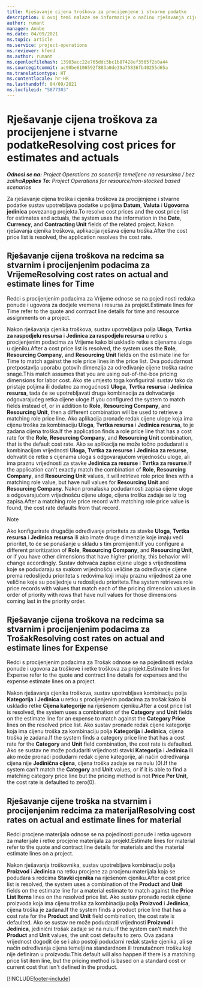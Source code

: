 ```yaml
---
title: Rješavanje cijena troškova za procijenjene i stvarne podatke
description: U ovoj temi nalaze se informacije o načinu rješavanja cijena troškova za procijenjene i stvarne podatke.
author: rumant
manager: Annbe
ms.date: 04/09/2021
ms.topic: article
ms.service: project-operations
ms.reviewer: kfend
ms.author: rumant
ms.openlocfilehash: 13903acc22e765ddc5bc1b87428ef3565f2b0a44
ms.sourcegitcommit: ac90be6106592f883a0de39a75836fb40255d65a
ms.translationtype: HT
ms.contentlocale: hr-HR
ms.lasthandoff: 04/09/2021
ms.locfileid: "5877303"
---
```

# <a name="resolving-cost-prices-for-estimates-and-actuals"></a><span data-ttu-id="6eccc-103">Rješavanje cijena troškova za procijenjene i stvarne podatke</span><span class="sxs-lookup"><span data-stu-id="6eccc-103">Resolving cost prices for estimates and actuals</span></span>

<span data-ttu-id="6eccc-104">_**Odnosi se na:** Project Operations za scenarije temeljene na resursima / bez zaliha_</span><span class="sxs-lookup"><span data-stu-id="6eccc-104">_**Applies To:** Project Operations for resource/non-stocked based scenarios_</span></span>

<span data-ttu-id="6eccc-105">Za rješavanje cijena troška i cjenika troškova za procijenjene i stvarne podatke sustav upotrebljava podatke u poljima **Datum**, **Valuta** i **Ugovorna jedinica** povezanog projekta.</span><span class="sxs-lookup"><span data-stu-id="6eccc-105">To resolve cost prices and the cost price list for estimates and actuals, the system uses the information in the **Date**, **Currency**, and **Contracting Unit** fields of the related project.</span></span> <span data-ttu-id="6eccc-106">Nakon rješavanja cjenika troškova, aplikacija rješava cijenu troška.</span><span class="sxs-lookup"><span data-stu-id="6eccc-106">After the cost price list is resolved, the application resolves the cost rate.</span></span>

## <a name="resolving-cost-rates-on-actual-and-estimate-lines-for-time"></a><span data-ttu-id="6eccc-107">Rješavanje cijena troškova na redcima sa stvarnim i procijenjenim podacima za Vrijeme</span><span class="sxs-lookup"><span data-stu-id="6eccc-107">Resolving cost rates on actual and estimate lines for Time</span></span>

<span data-ttu-id="6eccc-108">Redci s procijenjenim podacima za Vrijeme odnose se na pojedinosti redaka ponude i ugovora za dodjele vremena i resursa za projekt.</span><span class="sxs-lookup"><span data-stu-id="6eccc-108">Estimate lines for Time refer to the quote and contract line details for time and resource assignments on a project.</span></span>

<span data-ttu-id="6eccc-109">Nakon rješavanja cjenika troškova, sustav upotrebljava polja **Uloga**, **Tvrtka za raspodjelu resursa** i **Jedinica za raspodjelu resursa** u retku s procijenjenim podacima za Vrijeme kako bi uskladio retke s cijenama uloga u cjeniku.</span><span class="sxs-lookup"><span data-stu-id="6eccc-109">After a cost price list is resolved, the system uses the **Role**, **Resourcing Company**, and **Resourcing Unit** fields on the estimate line for Time to match against the role price lines in the price list.</span></span> <span data-ttu-id="6eccc-110">Ova podudarnost pretpostavlja uporabu gotovih dimenzija za određivanje cijene troška radne snage.</span><span class="sxs-lookup"><span data-stu-id="6eccc-110">This match assumes that you are using out-of-the-box pricing dimensions for labor cost.</span></span> <span data-ttu-id="6eccc-111">Ako ste umjesto toga konfigurirali sustav tako da pristaje poljima ili dodatno za mogućnosti **Uloga**, **Tvrtka resursa** i **Jedinica resursa**, tada će se upotrebljavati druga kombinacija za dohvaćanje odgovarajućeg retka cijene uloge.</span><span class="sxs-lookup"><span data-stu-id="6eccc-111">If you configured the system to match fields instead of, or in addition to **Role**, **Resourcing Company**, and **Resourcing Unit**, then a different combination will be used to retrieve a matching role price line.</span></span> <span data-ttu-id="6eccc-112">Ako aplikacija pronađe redak cijene uloge koja ima cijenu troška za kombinaciju **Uloga**, **Tvrtka resursa** i **Jedinica resursa**, to je zadana cijena troška.</span><span class="sxs-lookup"><span data-stu-id="6eccc-112">If the application finds a role price line that has a cost rate for the **Role**, **Resourcing Company**, and **Resourcing Unit** combination, that is the default cost rate.</span></span> <span data-ttu-id="6eccc-113">Ako se aplikacija ne može točno podudarati s kombinacijom vrijednosti **Uloga**, **Tvrtka za resurse** i **Jedinica za resurse**, dohvatit će retke s cijenama uloga s odgovarajućom vrijednošću uloge, ali ima praznu vrijednosti za stavke **Jedinica za resurse** i **Tvrtka za resurse**.</span><span class="sxs-lookup"><span data-stu-id="6eccc-113">If the application can't exactly match the combination of **Role**, **Resourcing Company**, and **Resourcing Unit** values, it will retrieve role price lines with a matching role value, but have null values for **Resourcing Unit** and **Resourcing Company**.</span></span> <span data-ttu-id="6eccc-114">Nakon pronalaska podudarnosti zapisa cijene uloge s odgovarajućom vrijednošću cijene uloge, cijena troška zadaje se iz tog zapisa.</span><span class="sxs-lookup"><span data-stu-id="6eccc-114">After a matching role price record with matching role price value is found, the cost rate defaults from that record.</span></span> 

> [!NOTE]
> <span data-ttu-id="6eccc-115">Ako konfigurirate drugačije određivanje prioriteta za stavke **Uloga**, **Tvrtka resursa** i **Jedinica resursa** ili ako imate druge dimenzije koje imaju veći prioritet, to će se ponašanje u skladu s tim promijeniti.</span><span class="sxs-lookup"><span data-stu-id="6eccc-115">If you configure a different prioritization of **Role**, **Resourcing Company**, and **Resourcing Unit**, or if you have other dimensions that have higher priority, this behavior will change accordingly.</span></span> <span data-ttu-id="6eccc-116">Sustav dohvaća zapise cijene uloge s vrijednostima koje se podudaraju sa svakom vrijednošću veličine za određivanje cijene prema redoslijedu prioriteta s redovima koji imaju praznu vrijednost za one veličine koje su posljednje u redoslijedu prioriteta.</span><span class="sxs-lookup"><span data-stu-id="6eccc-116">The system retrieves role price records with values that match each of the pricing dimension values in order of priority with rows that have null values for those dimensions coming last in the priority order.</span></span>

## <a name="resolving-cost-rates-on-actual-and-estimate-lines-for-expense"></a><span data-ttu-id="6eccc-117">Rješavanje cijena troškova na redcima sa stvarnim i procijenjenim podacima za Trošak</span><span class="sxs-lookup"><span data-stu-id="6eccc-117">Resolving cost rates on actual and estimate lines for Expense</span></span>

<span data-ttu-id="6eccc-118">Redci s procijenjenim podacima za Trošak odnose se na pojedinosti redaka ponude i ugovora za troškove i retke troškova za projekt.</span><span class="sxs-lookup"><span data-stu-id="6eccc-118">Estimate lines for Expense refer to the quote and contract line details for expenses and the expense estimate lines on a project.</span></span>

<span data-ttu-id="6eccc-119">Nakon rješavanja cjenika troškova, sustav upotrebljava kombinaciju polja **Kategorija** i **Jedinica** u retku s procijenjenim podacima za trošak kako bi uskladio retke **Cijena kategorije** na riješenom cjeniku.</span><span class="sxs-lookup"><span data-stu-id="6eccc-119">After a cost price list is resolved, the system uses a combination of the **Category** and **Unit** fields on the estimate line for an expense to match against the **Category Price** lines on the resolved price list.</span></span> <span data-ttu-id="6eccc-120">Ako sustav pronađe redak cijene kategorije koja ima cijenu troška za kombinaciju polja **Kategorija** i **Jedinica**, cijena troška je zadana.</span><span class="sxs-lookup"><span data-stu-id="6eccc-120">If the system finds a category price line that has a cost rate for the **Category** and **Unit** field combination, the cost rate is defaulted.</span></span> <span data-ttu-id="6eccc-121">Ako se sustav ne može podudariti vrijednosti stavki **Kategorija** i **Jedinica** ili ako može pronaći podudarni redak cijene kategorije, ali način određivanja cijena nije **Jedinična cijena**, cijena troška zadaje se na nulu (0).</span><span class="sxs-lookup"><span data-stu-id="6eccc-121">If the system can't match the **Category** and **Unit** values, or if it is able to find a matching category price line but the pricing method is not **Price Per Unit**, the cost rate is defaulted to zero(0).</span></span>

## <a name="resolving-cost-rates-on-actual-and-estimate-lines-for-material"></a><span data-ttu-id="6eccc-122">Rješavanje cijene troška na stvarnim i procijenjenim redcima za materijal</span><span class="sxs-lookup"><span data-stu-id="6eccc-122">Resolving cost rates on actual and estimate lines for material</span></span>

<span data-ttu-id="6eccc-123">Redci procjene materijala odnose se na pojedinosti ponude i retka ugovora za materijale i retke procjene materijala za projekt.</span><span class="sxs-lookup"><span data-stu-id="6eccc-123">Estimate lines for material refer to the quote and contract line details for materials and the material estimate lines on a project.</span></span>

<span data-ttu-id="6eccc-124">Nakon rješavanja troškovnika, sustav upotrebljava kombinaciju polja **Proizvod** i **Jedinica** na retku procjene za procjenu materijala koja se podudara s redcima **Stavki cjenika** na riješenom cjeniku.</span><span class="sxs-lookup"><span data-stu-id="6eccc-124">After a cost price list is resolved, the system uses a combination of the **Product** and **Unit** fields on the estimate line for a material estimate to match against the **Price List Items** lines on the resolved price list.</span></span> <span data-ttu-id="6eccc-125">Ako sustav pronađe redak cijene proizvoda koja ima cijenu troška za kombinaciju polja **Proizvod** i **Jedinica**, cijena troška je zadana.</span><span class="sxs-lookup"><span data-stu-id="6eccc-125">If the system finds a product price line that has a cost rate for the **Product** and **Unit** field combination, the cost rate is defaulted.</span></span> <span data-ttu-id="6eccc-126">Ako se sustav ne može podudarati vrijednosti **Proizvod** i **Jedinica**, jedinični trošak zadaje se na nulu.</span><span class="sxs-lookup"><span data-stu-id="6eccc-126">If the system can't match the **Product** and **Unit** values, the unit cost defaults to zero.</span></span> <span data-ttu-id="6eccc-127">Ova zadana vrijednost dogodit će se i ako postoji podudarni redak stavke cjenika, ali se način određivanja cijena temelji na standardnom ili trenutačnom trošku koji nije definiran u proizvodu.</span><span class="sxs-lookup"><span data-stu-id="6eccc-127">This default will also happen if there is a matching price list item line, but the pricing method is based on a standard cost or current cost that isn't defined in the product.</span></span>

[!INCLUDE[footer-include](../includes/footer-banner.md)]
